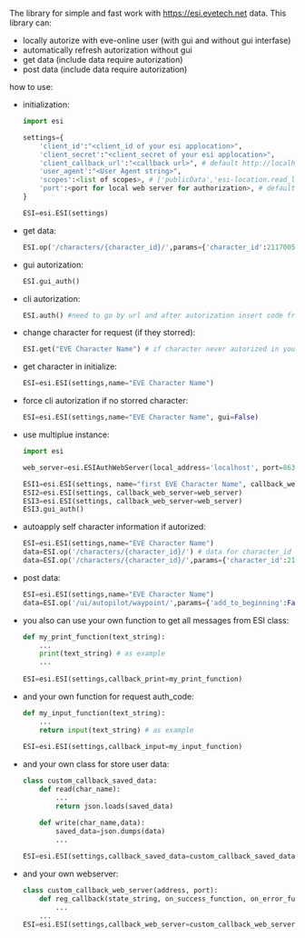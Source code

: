 The library for simple and fast work with https://esi.evetech.net data.
This library can: 
- locally autorize with eve-online user (with gui and without gui interfase)
- automatically refresh autorization without gui
- get data (include data require autorization)
- post data (include data require autorization)

how to use:

- initialization:
	```python
	import esi

	settings={
		'client_id':"<client_id of your esi applocation>",
		'client_secret':"<client_secret of your esi applocation>",
		'client_callback_url':"<callback url>", # default http://localhost:8635/
		'user_agent':"<User Agent string>",
		'scopes':<list of scopes>, # ['publicData','esi-location.read_location.v1',...etc.]
		'port':<port for local web server for authorization>, # default 8635
	}

	ESI=esi.ESI(settings)
	```
	
- get data:
	```python
	ESI.op('/characters/{character_id}/',params={'character_id':2117005244})
	```
	
- gui autorization:
	```python
	ESI.gui_auth()
	```
	
- cli autorization:
	```python
	ESI.auth() #need to go by url and after autorization insert code from url (http://localhost:8635/?code=<requested_code>&state=...)
	```
	
- change character for request (if they storred):
	```python
	ESI.get("EVE Character Name") # if character never autorized in your program - ESI.gui_auth() or ESI.auth() calls automatically for login
	```
	
- get character in initialize:
	```python
	ESI=esi.ESI(settings,name="EVE Character Name")
	```
	
- force cli autorization if no storred character:
	```python
	ESI=esi.ESI(settings,name="EVE Character Name", gui=False)
	```
	
- use multiplue instance:
	```python
	import esi
	
	web_server=esi.ESIAuthWebServer(local_address='localhost', port=8635)
	
	ESI1=esi.ESI(settings, name="first EVE Character Name", callback_web_server=web_server)
	ESI2=esi.ESI(settings, callback_web_server=web_server)
	ESI3=esi.ESI(settings, callback_web_server=web_server)
	ESI3.gui_auth()
	```
	
- autoapply self character information if autorized:
	```python
	ESI=esi.ESI(settings,name="EVE Character Name")
	data=ESI.op('/characters/{character_id}/') # data for character_id with "EVE Character Name" name
	data=ESI.op('/characters/{character_id}/',params={'character_id':2117005244}) # data for character_id: 2117005244
	```
	
- post data:
	```python
	ESI=esi.ESI(settings,name="EVE Character Name")
	data=ESI.op('/ui/autopilot/waypoint/',params={'add_to_beginning':False,'clear_other_waypoints':False,'destination_id':30005015}, post=True)
	```
	
- you also can use your own function to get all messages from ESI class:
	```python
	def my_print_function(text_string):
		...
		print(text_string) # as example
		...
		
	ESI=esi.ESI(settings,callback_print=my_print_function)
	```
	
- and your own function for request auth_code:
	```python
	def my_input_function(text_string):
		...
		return input(text_string) # as example
		
	ESI=esi.ESI(settings,callback_input=my_input_function)
	```
	
- and your own class for store user data:
	```python
	class custom_callback_saved_data:
		def read(char_name):
			...
			return json.loads(saved_data)

		def write(char_name,data):
			saved_data=json.dumps(data)
			...
		
	ESI=esi.ESI(settings,callback_saved_data=custom_callback_saved_data)
	```
	
- and your own webserver:
	```python
	class custom_callback_web_server(address, port):
		def reg_callback(state_string, on_success_function, on_error_function):
			...
		...
	ESI=esi.ESI(settings,callback_web_server=custom_callback_web_server)
	```